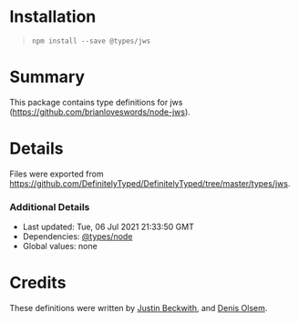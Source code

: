 # Installation
> `npm install --save @types/jws`

# Summary
This package contains type definitions for jws (https://github.com/brianloveswords/node-jws).

# Details
Files were exported from https://github.com/DefinitelyTyped/DefinitelyTyped/tree/master/types/jws.

### Additional Details
 * Last updated: Tue, 06 Jul 2021 21:33:50 GMT
 * Dependencies: [@types/node](https://npmjs.com/package/@types/node)
 * Global values: none

# Credits
These definitions were written by [Justin Beckwith](https://github.com/JustinBeckwith), and [Denis Olsem](https://github.com/dolsem).
